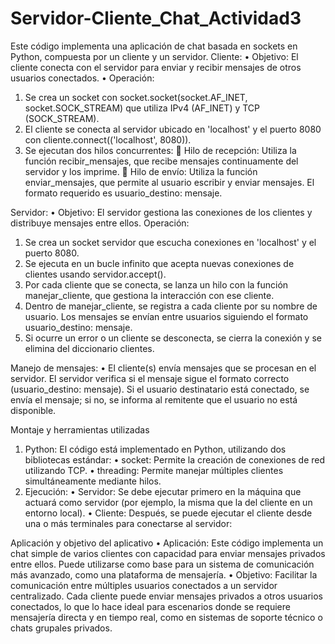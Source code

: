 # Servidor-Cliente_Chat_Actividad3
 Este código implementa una aplicación de chat basada en sockets en Python, compuesta por un cliente y un servidor.
Cliente:
•	Objetivo: El cliente conecta con el servidor para enviar y recibir mensajes de otros usuarios conectados.
•	Operación:
1.	Se crea un socket con socket.socket(socket.AF_INET, socket.SOCK_STREAM) que utiliza IPv4 (AF_INET) y TCP (SOCK_STREAM).
2.	El cliente se conecta al servidor ubicado en 'localhost' y el puerto 8080 con cliente.connect(('localhost', 8080)).
3.	Se ejecutan dos hilos concurrentes:
	Hilo de recepción: Utiliza la función recibir_mensajes, que recibe mensajes continuamente del servidor y los imprime.
	Hilo de envío: Utiliza la función enviar_mensajes, que permite al usuario escribir y enviar mensajes. El formato requerido es usuario_destino: mensaje.

Servidor:
•	Objetivo: El servidor gestiona las conexiones de los clientes y distribuye mensajes entre ellos.
Operación:
1.	Se crea un socket servidor que escucha conexiones en 'localhost' y el puerto 8080.
2.	Se ejecuta en un bucle infinito que acepta nuevas conexiones de clientes usando servidor.accept().
3.	Por cada cliente que se conecta, se lanza un hilo con la función manejar_cliente, que gestiona la interacción con ese cliente.
4.	Dentro de manejar_cliente, se registra a cada cliente por su nombre de usuario. Los mensajes se envían entre usuarios siguiendo el formato usuario_destino: mensaje.
5.	Si ocurre un error o un cliente se desconecta, se cierra la conexión y se elimina del diccionario clientes.

Manejo de mensajes:
•	El cliente(s) envía mensajes que se procesan en el servidor. El servidor verifica si el mensaje sigue el formato correcto (usuario_destino: mensaje). Si el usuario destinatario está conectado, se envía el mensaje; si no, se informa al remitente que el usuario no está disponible.



Montaje y herramientas utilizadas
1.	Python: El código está implementado en Python, utilizando dos bibliotecas estándar:
•	socket: Permite la creación de conexiones de red utilizando TCP.
•	threading: Permite manejar múltiples clientes simultáneamente mediante hilos.
2.	Ejecución:
•	Servidor: Se debe ejecutar primero en la máquina que actuará como servidor (por ejemplo, la misma que la del cliente en un entorno local).
•	Cliente: Después, se puede ejecutar el cliente desde una o más terminales para conectarse al servidor:

Aplicación y objetivo del aplicativo
•	Aplicación: Este código implementa un chat simple de varios clientes con capacidad para enviar mensajes privados entre ellos. Puede utilizarse como base para un sistema de comunicación más avanzado, como una plataforma de mensajería.
•	Objetivo: Facilitar la comunicación entre múltiples usuarios conectados a un servidor centralizado. Cada cliente puede enviar mensajes privados a otros usuarios conectados, lo que lo hace ideal para escenarios donde se requiere mensajería directa y en tiempo real, como en sistemas de soporte técnico o chats grupales privados.
